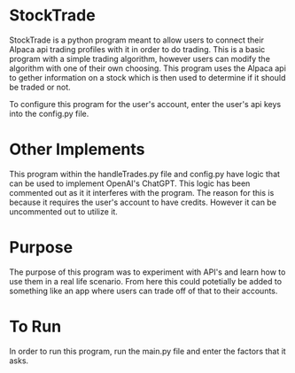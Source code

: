 # StockTrade

StockTrade is a python program meant to allow users to connect their Alpaca api trading profiles with it in order to do trading.
This is a basic program with a simple trading algorithm, however users can modify the algorithm with one of their own choosing.
This program uses the Alpaca api to gether information on a stock which is then used to determine if it should be traded or not.

To configure this program for the user's account, enter the user's api keys into the config.py file.

# Other Implements

This program within the handleTrades.py file and config.py have logic that can be used to implement OpenAI's ChatGPT. This logic
has been commented out as it it interferes with the program. The reason for this is because it requires the user's account to 
have credits. However it can be uncommented out to utilize it.

# Purpose

The purpose of this program was to experiment with API's and learn how to use them in a real life scenario. From here this could
potetially be added to something like an app where users can trade off of that to their accounts.

# To Run

In order to run this program, run the main.py file and enter the factors that it asks.

